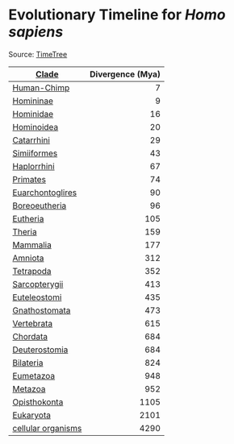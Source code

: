 # Evolutionary Timeline for *Homo sapiens*

Source: [TimeTree](http://www.timetree.org/)

| [Clade](https://en.wikipedia.org/wiki/Clade)                                               | Divergence (Mya) |
| ------------------------------------------------------------------------------------------ | ---------------: |
| [Human-Chimp](https://en.wikipedia.org/wiki/Chimpanzee%E2%80%93human_last_common_ancestor) |                7 |
| [Homininae](https://en.wikipedia.org/wiki/Homininae)                                       |                9 |
| [Hominidae](https://en.wikipedia.org/wiki/Hominidae)                                       |               16 |
| [Hominoidea](https://en.wikipedia.org/wiki/Ape)                                            |               20 |
| [Catarrhini](https://en.wikipedia.org/wiki/Catarrhini)                                     |               29 |
| [Simiiformes](https://en.wikipedia.org/wiki/Catarrhini)                                    |               43 |
| [Haplorrhini](https://en.wikipedia.org/wiki/Haplorhini)                                    |               67 |
| [Primates](https://en.wikipedia.org/wiki/Primate)                                          |               74 |
| [Euarchontoglires](https://en.wikipedia.org/wiki/Euarchontoglires)                         |               90 |
| [Boreoeutheria](https://en.wikipedia.org/wiki/Boreoeutheria)                               |               96 |
| [Eutheria](https://en.wikipedia.org/wiki/Eutheria)                                         |              105 |
| [Theria](https://en.wikipedia.org/wiki/Theria)                                             |              159 |
| [Mammalia](https://en.wikipedia.org/wiki/Mammal)                                           |              177 |
| [Amniota](https://en.wikipedia.org/wiki/Amniote)                                           |              312 |
| [Tetrapoda](https://en.wikipedia.org/wiki/Tetrapod)                                        |              352 |
| [Sarcopterygii](https://en.wikipedia.org/wiki/Sarcopterygii)                               |              413 |
| [Euteleostomi](https://en.wikipedia.org/wiki/Euteleostomi)                                 |              435 |
| [Gnathostomata](https://en.wikipedia.org/wiki/Gnathostomata)                               |              473 |
| [Vertebrata](https://en.wikipedia.org/wiki/Vertebrate)                                     |              615 |
| [Chordata](https://en.wikipedia.org/wiki/Chordate)                                         |              684 |
| [Deuterostomia](https://en.wikipedia.org/wiki/Deuterostome)                                |              684 |
| [Bilateria](https://en.wikipedia.org/wiki/Bilateria)                                       |              824 |
| [Eumetazoa](https://en.wikipedia.org/wiki/Eumetazoa)                                       |              948 |
| [Metazoa](https://en.wikipedia.org/wiki/Animal)                                            |              952 |
| [Opisthokonta](https://en.wikipedia.org/wiki/Opisthokont)                                  |             1105 |
| [Eukaryota](https://en.wikipedia.org/wiki/Eukaryote)                                       |             2101 |
| [cellular organisms](https://en.wikipedia.org/wiki/Organism)                               |             4290 |
